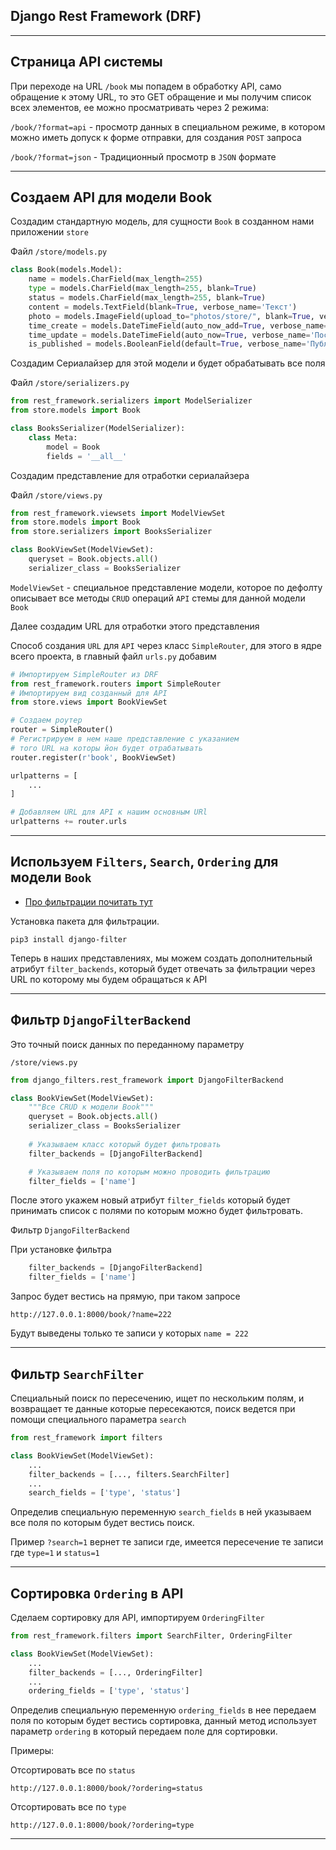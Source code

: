 Django Rest Framework (DRF)
---
---

Страница API системы 
---

При переходе на URL `/book` мы попадем в обработку API, само
обращение к этому URL, то это GET обращение и мы получим список
всех элементов, ее можно просматривать через 2 режима:

`/book/?format=api` - просмотр данных в специальном режиме, 
в котором можно иметь допуск к форме отправки, для создания 
`POST` запроса

`/book/?format=json` - Традиционный просмотр в `JSON` формате

---

Создаем API для модели Book
---

Создадим стандартную модель, для сущности `Book` в созданном нами
приложении `store`

Файл `/store/models.py`
```python
class Book(models.Model):
    name = models.CharField(max_length=255)
    type = models.CharField(max_length=255, blank=True)
    status = models.CharField(max_length=255, blank=True)
    content = models.TextField(blank=True, verbose_name='Текст')
    photo = models.ImageField(upload_to="photos/store/", blank=True, verbose_name='Фото')
    time_create = models.DateTimeField(auto_now_add=True, verbose_name='Время создания')
    time_update = models.DateTimeField(auto_now=True, verbose_name='Последнее обновление')
    is_published = models.BooleanField(default=True, verbose_name='Публикация')

```

Создадим Сериалайзер для этой модели и будет обрабатывать все поля 

Файл `/store/serializers.py`

```python
from rest_framework.serializers import ModelSerializer
from store.models import Book

class BooksSerializer(ModelSerializer):
    class Meta:
        model = Book
        fields = '__all__'
```

Создадим представление для отработки сериалайзера

Файл `/store/views.py`
```python
from rest_framework.viewsets import ModelViewSet
from store.models import Book
from store.serializers import BooksSerializer

class BookViewSet(ModelViewSet):
    queryset = Book.objects.all()
    serializer_class = BooksSerializer
```

`ModelViewSet` - специальное представление модели, которое по 
дефолту описывает все методы `CRUD` операций `API` стемы для 
данной модели `Book`

Далее создадим URL для отработки этого представления

Способ создания `URL` для `API` через класс `SimpleRouter`, для
этого в ядре всего проекта, в главный файл `urls.py` добавим
```python
# Импортируем SimpleRouter из DRF
from rest_framework.routers import SimpleRouter
# Импортируем вид созданный для API
from store.views import BookViewSet

# Создаем роутер 
router = SimpleRouter()
# Регистрируем в нем наше представление с указанием
# того URL на которы йон будет отрабатывать
router.register(r'book', BookViewSet)

urlpatterns = [
    ...
]

# Добавляем URL для API к нашим основным URl
urlpatterns += router.urls
```

---



Используем `Filters`, `Search`, `Ordering` для модели `Book`
---

- [Про фильтрации почитать тут](https://www.django-rest-framework.org/api-guide/filtering/)

Установка пакета для фильтрации.

    pip3 install django-filter

Теперь в наших представлениях, мы можем создать дополнительный 
атрибут `filter_backends`, который будет отвечать за фильтрации
через URL по которому мы будем обращаться к API

---

Фильтр `DjangoFilterBackend`
---

Это точный поиск данных по переданному параметру

`/store/views.py`
```python
from django_filters.rest_framework import DjangoFilterBackend

class BookViewSet(ModelViewSet):
    """Все CRUD к модели Book"""
    queryset = Book.objects.all()
    serializer_class = BooksSerializer
    
    # Указываем класс который будет фильтровать
    filter_backends = [DjangoFilterBackend]

    # Указываем поля по которым можно проводить фильтрацию
    filter_fields = ['name']
```

После этого укажем новый атрибут `filter_fields` который будет 
принимать список с полями по которым можно будет фильтровать.

Фильтр `DjangoFilterBackend`

При установке фильтра 

```python
    filter_backends = [DjangoFilterBackend]
    filter_fields = ['name']
```
Запрос будет вестись на прямую, при таком запросе

    http://127.0.0.1:8000/book/?name=222

Будут выведены только те записи у которых `name = 222`

---

Фильтр `SearchFilter`
---

Специальный поиск по пересечению, ищет по нескольким полям, и
возвращает те данные которые пересекаются, поиск ведется при 
помощи специального параметра `search`

```python
from rest_framework import filters

class BookViewSet(ModelViewSet):
    ...
    filter_backends = [..., filters.SearchFilter]
    ...
    search_fields = ['type', 'status']
```

Определив специальную переменную `search_fields` в ней указываем
все поля по которым будет вестись поиск.

Пример `?search=1` вернет те записи где, имеется пересечение те
записи где `type=1` и `status=1`

---

Сортировка `Ordering` в API
---

Сделаем сортировку для API, импортируем `OrderingFilter`

```python
from rest_framework.filters import SearchFilter, OrderingFilter

class BookViewSet(ModelViewSet):
    ...
    filter_backends = [..., OrderingFilter]
    ...
    ordering_fields = ['type', 'status']
```

Определив специальную переменную `ordering_fields` в нее передаем
поля по которым будет вестись сортировка, данный метод использует
параметр `ordering` в который передаем поле для сортировки.

Примеры:

Отсортировать все по `status`

    http://127.0.0.1:8000/book/?ordering=status

Отсортировать все по `type` 

    http://127.0.0.1:8000/book/?ordering=type

---









